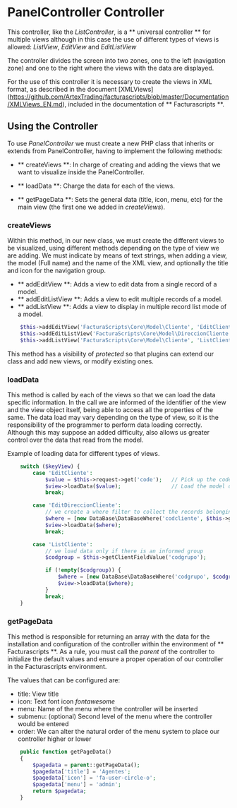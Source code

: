 # PanelController Controller
This controller, like the _ListController_, is a ** universal controller ** for multiple views
although in this case the use of different types of views is allowed: _ListView_, _EditView_ and _EditListView_

The controller divides the screen into two zones, one to the left (navigation zone) and one to the right
where the views with the data are displayed.

For the use of this controller it is necessary to create the views in XML format, as described in the
document [XMLViews] (https://github.com/ArtexTrading/facturascripts/blob/master/Documentation/XMLViews_EN.md),
included in the documentation of ** Facturascripts **.

## Using the Controller
To use _PanelController_ we must create a new PHP class that inherits or extends from PanelController,
having to implement the following methods:

* ** createViews **: In charge of creating and adding the views that we want to visualize inside the PanelController.

* ** loadData **: Charge the data for each of the views.

* ** getPageData **: Sets the general data (title, icon, menu, etc) for the main view (the first one we added in _createViews_).


### createViews
Within this method, in our new class, we must create the different views to be visualized,
using different methods depending on the type of view we are adding. We must indicate by means of text strings,
when adding a view, the model (Full name) and the name of the XML view, and optionally the title and icon
for the navigation group.

* ** addEditView **: Adds a view to edit data from a single record of a model.
* ** addEditListView **: Adds a view to edit multiple records of a model.
* ** addListView **: Adds a view to display in multiple record list mode of a model.

```PHP
    $this->addEditView('FacturaScripts\Core\Model\Cliente', 'EditCliente', 'Cliente');
    $this->addEditListView('FacturaScripts\Core\Model\DireccionCliente', 'EditDireccionCliente', 'Direcciones', 'fa-road');
    $this->addListView('FacturaScripts\Core\Model\Cliente', 'ListCliente', 'Mismo Grupo');
```

This method has a visibility of _protected_ so that plugins can extend our class
and add new views, or modify existing ones.


### loadData
This method is called by each of the views so that we can load the data
specific information. In the call we are informed of the identifier of the view
and the view object itself, being able to access all the properties of the same.
The data load may vary depending on the type of view, so it is the responsibility
of the programmer to perform data loading correctly. Although this may suppose
an added difficulty, also allows us greater control over the data that
read from the model.

Example of loading data for different types of views.

```PHP
    switch ($keyView) {
        case 'EditCliente':
            $value = $this->request->get('code');   // Pick up the code to read
            $view->loadData($value);                // Load the model data for the code
            break;

        case 'EditDireccionCliente':
            // we create a where filter to collect the records belonging to the informed code
            $where = [new DataBase\DataBaseWhere('codcliente', $this->getClientFieldValue('codcliente'))];
            $view->loadData($where);                
            break;

        case 'ListCliente':
            // we load data only if there is an informed group
            $codgroup = $this->getClientFieldValue('codgrupo');

            if (!empty($codgroup)) {
                $where = [new DataBase\DataBaseWhere('codgrupo', $codgroup)];
                $view->loadData($where);
            }
            break;
    }
```


### getPageData
This method is responsible for returning an array with the data for the installation and configuration of the controller
within the environment of ** Facturascripts **. As a rule, you must call the _parent_ of the controller to initialize the
default values and ensure a proper operation of our controller in the Facturascripts environment.

The values that can be configured are:
* title: View title
* icon: Text font icon _fontawesome_
* menu: Name of the menu where the controller will be inserted
* submenu: (optional) Second level of the menu where the controller would be entered
* order: We can alter the natural order of the menu system to place our controller higher or lower

```PHP
    public function getPageData()
    {
        $pagedata = parent::getPageData();
        $pagedata['title'] = 'Agentes';
        $pagedata['icon'] = 'fa-user-circle-o';
        $pagedata['menu'] = 'admin';
        return $pagedata;
    }
```